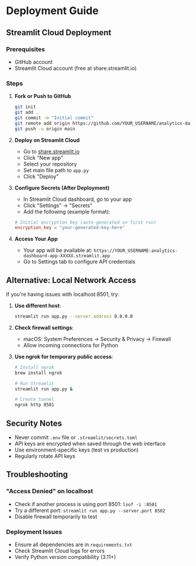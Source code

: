 # Deployment Guide

## Streamlit Cloud Deployment

### Prerequisites
- GitHub account
- Streamlit Cloud account (free at share.streamlit.io)

### Steps

1. **Fork or Push to GitHub**
   ```bash
   git init
   git add .
   git commit -m "Initial commit"
   git remote add origin https://github.com/YOUR_USERNAME/analytics-dashboard.git
   git push -u origin main
   ```

2. **Deploy on Streamlit Cloud**
   - Go to [share.streamlit.io](https://share.streamlit.io/)
   - Click "New app"
   - Select your repository
   - Set main file path to `app.py`
   - Click "Deploy"

3. **Configure Secrets (After Deployment)**
   - In Streamlit Cloud dashboard, go to your app
   - Click "Settings" → "Secrets"
   - Add the following (example format):
   ```toml
   # Initial encryption key (auto-generated on first run)
   encryption_key = "your-generated-key-here"
   ```

4. **Access Your App**
   - Your app will be available at: `https://YOUR_USERNAME-analytics-dashboard-app-XXXXX.streamlit.app`
   - Go to Settings tab to configure API credentials

## Alternative: Local Network Access

If you're having issues with localhost:8501, try:

1. **Use different host**:
   ```bash
   streamlit run app.py --server.address 0.0.0.0
   ```

2. **Check firewall settings**:
   - macOS: System Preferences → Security & Privacy → Firewall
   - Allow incoming connections for Python

3. **Use ngrok for temporary public access**:
   ```bash
   # Install ngrok
   brew install ngrok
   
   # Run Streamlit
   streamlit run app.py &
   
   # Create tunnel
   ngrok http 8501
   ```

## Security Notes

- Never commit `.env` file or `.streamlit/secrets.toml`
- API keys are encrypted when saved through the web interface
- Use environment-specific keys (test vs production)
- Regularly rotate API keys

## Troubleshooting

### "Access Denied" on localhost
- Check if another process is using port 8501: `lsof -i :8501`
- Try a different port: `streamlit run app.py --server.port 8502`
- Disable firewall temporarily to test

### Deployment Issues
- Ensure all dependencies are in `requirements.txt`
- Check Streamlit Cloud logs for errors
- Verify Python version compatibility (3.11+)